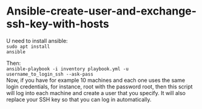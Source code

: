 # Ansible-create-user-and-exchange-ssh-key-with-hosts

U need to install ansible:</br>
<code>sudo apt install ansible</code>

Then:</br>
<code>ansible-playbook -i inventory playbook.yml -u username_to_login_ssh --ask-pass</code>
</br>
Now, if you have for example 10 machines and each one uses the same login credentials, for instance, root with the password root, then this script will log into each machine and create a user that you specify. It will also replace your SSH key so that you can log in automatically.
